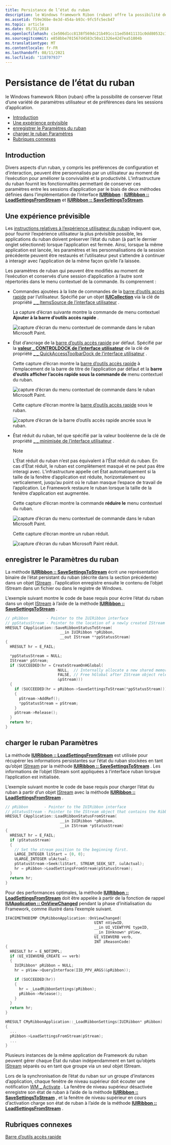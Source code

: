 ```yaml
---
title: Persistance de l’état du ruban
description: le Windows framework Ribon (ruban) offre la possibilité de conserver l’état d’une variété de paramètres utilisateur et de préférences dans les sessions d’application.
ms.assetid: f59e36be-8e3d-454a-b93c-9fc5fc5ecb47
ms.topic: article
ms.date: 05/31/2018
ms.openlocfilehash: c1e506d1cc8138f569dc21b491cc11ed58411131c0dd80532c19043c5974995e
ms.sourcegitcommit: e858bbe701567d4583c50a11326e42d7ea51804b
ms.translationtype: MT
ms.contentlocale: fr-FR
ms.lasthandoff: 08/11/2021
ms.locfileid: "118707937"
---
```

# <a name="persisting-ribbon-state"></a>Persistance de l’état du ruban

le Windows framework Ribon (ruban) offre la possibilité de conserver l’état d’une variété de paramètres utilisateur et de préférences dans les sessions d’application.

-   [Introduction](#introduction)
-   [Une expérience prévisible](#a-predictable-experience)
-   [enregistrer le Paramètres du ruban](#save-ribbon-settings)
-   [charger le ruban Paramètres](#load-ribbon-settings)
-   [Rubriques connexes](#related-topics)

## <a name="introduction"></a>Introduction

Divers aspects d’un ruban, y compris les préférences de configuration et d’interaction, peuvent être personnalisés par un utilisateur au moment de l’exécution pour améliorer la convivialité et la productivité. L’infrastructure du ruban fournit les fonctionnalités permettant de conserver ces paramètres entre les sessions d’application par le biais de deux méthodes définies dans l’implémentation de l’interface [**IUIRibbon**](/windows/desktop/api/uiribbon/nn-uiribbon-iuiribbon) : [**IUIRibbon :: LoadSettingsFromStream**](/windows/desktop/api/uiribbon/nf-uiribbon-iuiribbon-loadsettingsfromstream) et [**IUIRibbon :: SaveSettingsToStream**](/windows/desktop/api/uiribbon/nf-uiribbon-iuiribbon-savesettingstostream).

## <a name="a-predictable-experience"></a>Une expérience prévisible

Les [instructions relatives à l’expérience utilisateur du ruban](https://msdn.microsoft.com/library/cc872782.aspx) indiquent que, pour fournir l’expérience utilisateur la plus prévisible possible, les applications du ruban doivent préserver l’état du ruban (à part le dernier onglet sélectionné) lorsque l’application est fermée. Ainsi, lorsque la même application est lancée, les paramètres et les personnalisations de la session précédente peuvent être restaurés et l’utilisateur peut s’attendre à continuer à interagir avec l’application de la même façon qu’elle l’a laissée.

Les paramètres de ruban qui peuvent être modifiés au moment de l’exécution et conservés d’une session d’application à l’autre sont répertoriés dans le menu contextuel de la commande. Ils comprennent :

-   Commandes ajoutées à la liste de commandes de la [barre d’outils accès rapide](windowsribbon-controls-quickaccesstoolbar.md) par l’utilisateur. Spécifié par un objet [**IUICollection**](/windows/desktop/api/uiribbon/nn-uiribbon-iuicollection) via la clé de propriété [ \_ \_ ItemsSource de l’interface utilisateur](windowsribbon-reference-properties-uipkey-itemssource.md) .

    La capture d’écran suivante montre la commande de menu contextuel **Ajouter à la barre d’outils accès rapide** .

    ![capture d’écran du menu contextuel de commande dans le ruban Microsoft Paint.](images/controls/qat-contextmenu-add.png)

-   État d’ancrage de la [barre d’outils accès rapide](windowsribbon-controls-quickaccesstoolbar.md) par défaut. Spécifié par la [**valeur \_ CONTROLDOCK de l’interface utilisateur**](/windows/desktop/api/uiribbon/ne-uiribbon-ui_controldock) de la clé de propriété [ \_ \_ QuickAccessToolbarDock de l’interface utilisateur](windowsribbon-reference-properties-uipkey-quickaccesstoolbardock.md) .

    Cette capture d’écran montre la [barre d’outils accès rapide](windowsribbon-controls-quickaccesstoolbar.md) à l’emplacement de la barre de titre de l’application par défaut et la **barre d’outils afficher l’accès rapide sous la commande de** menu contextuel du ruban.

    ![capture d’écran du menu contextuel de commande dans le ruban Microsoft Paint.](images/controls/qat-contextmenu-add.png)

    Cette capture d’écran montre la [barre d’outils accès rapide](windowsribbon-controls-quickaccesstoolbar.md) sous le ruban.

    ![capture d’écran de la barre d’outils accès rapide ancrée sous le ruban.](images/controls/qat-dockbottom.png)

-   État réduit du ruban, tel que spécifié par la valeur booléenne de la clé de propriété [ \_ \_ minimisée de l’interface utilisateur](windowsribbon-reference-properties-uipkey-minimized.md) .

    > [!Note]  
    > L’État réduit du ruban n’est pas équivalent à l’État réduit du ruban. En cas d’État réduit, le ruban est complètement masqué et ne peut pas être interagi avec. L’infrastructure appelle cet État automatiquement si la taille de la fenêtre d’application est réduite, horizontalement ou verticalement, jusqu’au point où le ruban masque l’espace de travail de l’application. Le Framework restaure le ruban lorsque la taille de la fenêtre d’application est augmentée.

     

    Cette capture d’écran montre la commande **réduire le** menu contextuel du ruban.

    ![capture d’écran du menu contextuel de commande dans le ruban Microsoft Paint.](images/controls/qat-contextmenu-add.png)

    Cette capture d’écran montre un ruban réduit.

    ![capture d’écran du ruban Microsoft Paint réduit.](images/properties/ui-pkey-minimized.png)

## <a name="save-ribbon-settings"></a>enregistrer le Paramètres du ruban

La méthode [**IUIRibbon :: SaveSettingsToStream**](/windows/desktop/api/uiribbon/nf-uiribbon-iuiribbon-savesettingstostream) écrit une représentation binaire de l’état persistant du ruban (décrite dans la section précédente) dans un objet [IStream](/windows/win32/api/objidl/nn-objidl-istream) . l’application enregistre ensuite le contenu de l’objet IStream dans un fichier ou dans le registre de Windows.

L’exemple suivant montre le code de base requis pour écrire l’état du ruban dans un objet [IStream](/windows/win32/api/objidl/nn-objidl-istream) à l’aide de la méthode [**IUIRibbon :: SaveSettingsToStream**](/windows/desktop/api/uiribbon/nf-uiribbon-iuiribbon-savesettingstostream) .


```C++
// pRibbon        - Pointer to the IUIRibbon interface
// ppStatusStream - Pointer to the location of a newly created IStream object
HRESULT CApplication::SaveRibbonStatusToStream(
                        __in IUIRibbon *pRibbon, 
                        __out IStream **ppStatusStream)
{
  HRESULT hr = E_FAIL; 

  *ppStatusStream = NULL;
  IStream* pStream;
  if (SUCCEEDED(hr = CreateStreamOnHGlobal(
                       NULL,  // Internally allocate a new shared memory.
                       FALSE, // Free hGlobal after IStream object released.
                       &pStream)))
  {
    if (SUCCEEDED(hr = pRibbon->SaveSettingsToStream(*ppStatusStream)))
    {                  
      pStream->AddRef();
      *ppStatusStream = pStream;
    }
    pStream->Release();
  }
  return hr;
}
```



## <a name="load-ribbon-settings"></a>charger le ruban Paramètres

La méthode [**IUIRibbon :: LoadSettingsFromStream**](/windows/desktop/api/uiribbon/nf-uiribbon-iuiribbon-loadsettingsfromstream) est utilisée pour récupérer les informations persistantes sur l’état du ruban stockées en tant qu’objet [IStream](/windows/win32/api/objidl/nn-objidl-istream) par la méthode [**IUIRibbon :: SaveSettingsToStream**](/windows/desktop/api/uiribbon/nf-uiribbon-iuiribbon-savesettingstostream) . Les informations de l’objet IStream sont appliquées à l’interface ruban lorsque l’application est initialisée.

L’exemple suivant montre le code de base requis pour charger l’état du ruban à partir d’un objet [IStream](/windows/win32/api/objidl/nn-objidl-istream) avec la méthode [**IUIRibbon :: LoadSettingsFromStream**](/windows/desktop/api/uiribbon/nf-uiribbon-iuiribbon-loadsettingsfromstream) .


```C++
// pRibbon       - Pointer to the IUIRibbon interface
// pStatusStream - Pointer to the IStream object that contains the Ribbon state information
HRESULT CApplication::LoadRibbonStatusFromStream(
                        __in IUIRibbon *pRibbon, 
                        __in IStream *pStatusStream)
{     
  HRESULT hr = E_FAIL;
  if (pStatusStream)
  {
    // Set the stream position to the beginning first.
    LARGE_INTEGER liStart = {0, 0};
    ULARGE_INTEGER ulActual;
    pStatusStream->Seek(liStart, STREAM_SEEK_SET, &ulActual);
    hr = pRibbon->LoadSettingsFromStream(pStatusStream);
  }
  return hr;
}
```



Pour des performances optimales, la méthode [**IUIRibbon :: LoadSettingsFromStream**](/windows/desktop/api/uiribbon/nf-uiribbon-iuiribbon-loadsettingsfromstream) doit être appelée à partir de la fonction de rappel [**IUIApplication :: OnViewChanged**](/windows/desktop/api/uiribbon/nf-uiribbon-iuiapplication-onviewchanged) pendant la phase d’initialisation du Framework, comme illustré dans l’exemple suivant.


```C++
IFACEMETHODIMP CMyRibbonApplication::OnViewChanged(
                                       UINT nViewID, 
                                       __in UI_VIEWTYPE typeID, 
                                       __in IUnknown* pView, 
                                       UI_VIEWVERB verb, 
                                       INT iReasonCode)
{
  HRESULT hr = E_NOTIMPL;
  if (UI_VIEWVERB_CREATE == verb)
  {
    IUIRibbon* pRibbon = NULL;
    hr = pView->QueryInterface(IID_PPV_ARGS(&pRibbon));

    if (SUCCEEDED(hr))
    {
      hr = _LoadRibbonSettings(pRibbon);
      pRibbon->Release();
    }
  }
  return hr;
}

HRESULT CMyRibbonApplication::_LoadRibbonSettings(IUIRibbon* pRibbon)
{
  ...
  pRibbon->LoadSettingsFromStream(pStream);
  ...
}
```



Plusieurs instances de la même application de Framework du ruban peuvent gérer chaque État du ruban indépendamment en tant qu’objets [IStream](/windows/win32/api/objidl/nn-objidl-istream) séparés ou en tant que groupe via un seul objet IStream.

Lors de la synchronisation de l’état du ruban sur un groupe d’instances d’application, chaque fenêtre de niveau supérieur doit écouter une notification [WM \_ Activate](../inputdev/wm-activate.md) . La fenêtre de niveau supérieur désactivée enregistre son état de ruban à l’aide de la méthode [**IUIRibbon :: SaveSettingsToStream**](/windows/desktop/api/uiribbon/nf-uiribbon-iuiribbon-savesettingstostream) , et la fenêtre de niveau supérieur en cours d’activation charge son état de ruban à l’aide de la méthode [**IUIRibbon :: LoadSettingsFromStream**](/windows/desktop/api/uiribbon/nf-uiribbon-iuiribbon-loadsettingsfromstream) .

## <a name="related-topics"></a>Rubriques connexes

<dl> <dt>

[Barre d’outils accès rapide](windowsribbon-controls-quickaccesstoolbar.md)
</dt> </dl>

 

 